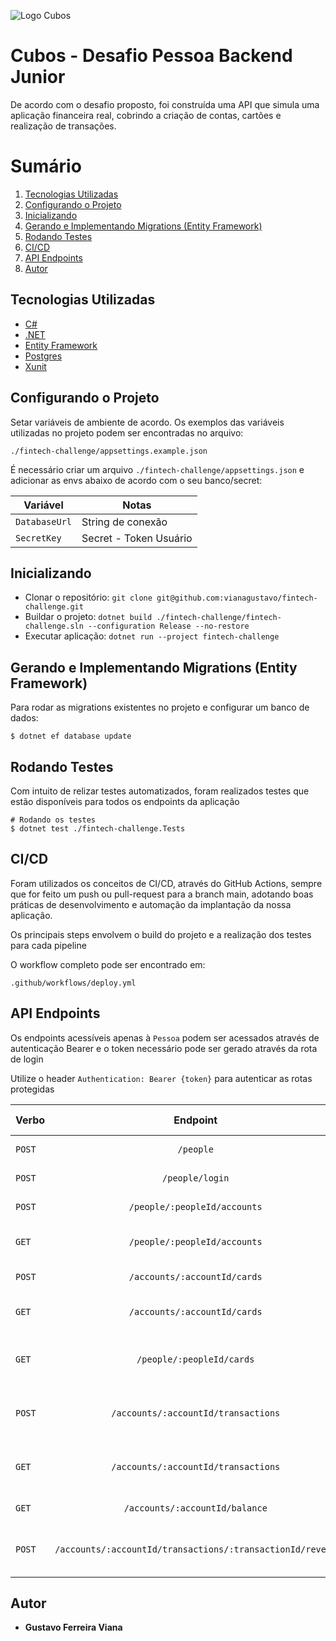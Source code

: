 ![Logo Cubos](https://cubos.io/cubos-brand.bbceae54.svg)


# Cubos - Desafio Pessoa Backend Junior

De acordo com o desafio proposto, foi construída uma API que simula uma aplicação financeira real, cobrindo a criação de contas, cartões e realização de transações.


# Sumário
1. <a href="#Tecnologias-Utilizadas">Tecnologias Utilizadas</a>
2. <a href="#Configurando-o-Projeto">Configurando o Projeto</a>
5. <a href="#Inicializando">Inicializando</a>
6. <a href="#Gerando-e-Implementando-Migrations-(Entity-Framework)">Gerando e Implementando Migrations (Entity Framework)</a>
7. <a href="#Rodando-Testes">Rodando Testes</a>
8. <a href="#CI/CD">CI/CD</a>
9. <a href="#API-Endpoints">API Endpoints</a>
10. <a href="#Autor">Autor</a>


## Tecnologias Utilizadas

- [C#](https://dotnet.microsoft.com/pt-br/languages/csharp)
- [.NET](https://dotnet.microsoft.com/pt-br/)
- [Entity Framework](https://learn.microsoft.com/pt-br/ef/)
- [Postgres](https://www.postgresql.org/)
- [Xunit](https://xunit.net/)


## Configurando o Projeto

Setar variáveis de ambiente de acordo. Os exemplos das variáveis utilizadas no projeto podem ser encontradas no arquivo:

```./fintech-challenge/appsettings.example.json```

É necessário criar um arquivo `./fintech-challenge/appsettings.json` e adicionar as envs abaixo de acordo com o seu banco/secret:

|        Variável      |             Notas             |
| -------------------- | ------------------------------|
|     `DatabaseUrl`    |        String de conexão      |
|      `SecretKey`     |      Secret - Token Usuário   |

## Inicializando

- Clonar o repositório: `git clone git@github.com:vianagustavo/fintech-challenge.git`
- Buildar o projeto: `dotnet build ./fintech-challenge/fintech-challenge.sln --configuration Release --no-restore`
- Executar aplicação: `dotnet run --project fintech-challenge`

## Gerando e Implementando Migrations (Entity Framework)

Para rodar as migrations existentes no projeto e configurar um banco de dados:

```
$ dotnet ef database update

```

## Rodando Testes

Com intuito de relizar testes automatizados, foram realizados testes que estão disponíveis para todos os endpoints da aplicação


```
# Rodando os testes
$ dotnet test ./fintech-challenge.Tests

```

## CI/CD

Foram utilizados os conceitos de CI/CD, através do GitHub Actions, sempre que for feito um push ou pull-request para a branch main, adotando boas práticas de desenvolvimento e automação da implantação da nossa aplicação.

Os principais steps envolvem o build do projeto e a realização dos testes para cada pipeline

O workflow completo pode ser encontrado em: 

``` .github/workflows/deploy.yml ```

## API Endpoints

Os endpoints acessíveis apenas à `Pessoa` podem ser acessados através de autenticação Bearer e o token necessário pode ser gerado através da rota de login

Utilize o header `Authentication: Bearer {token}` para autenticar as rotas protegidas

|  Verbo   |                        Endpoint                           |                 Descrição                  |     Acessível à:      |
| :------- | :-------------------------------------------------------: | :----------------------------------------: | :-------------------: |
| `POST`   |                        `/people`                          |           Criação de uma pessoa            |       ---------       |
| `POST`   |                       `/people/login`                     |          Autenticação de pessoa            |       ---------       |
| `POST`   |                  `/people/:peopleId/accounts`             |           Criação de uma conta             |        Pessoa         |
| `GET`    |                  `/people/:peopleId/accounts`             |       Listagem de contas de uma pessoa     |        Pessoa         |
| `POST`   |                  `/accounts/:accountId/cards`             |            Criação de um cartão            |        Pessoa         |
| `GET`    |                  `/accounts/:accountId/cards`             |       Listagem de cartões de uma conta     |        Pessoa         |
| `GET`    |                  `/people/:peopleId/cards`                |      Listagem dos cartões de uma pessoa    |        Pessoa         |
| `POST`   |               `/accounts/:accountId/transactions`         |      Criação de uma transação em conta     |        Pessoa         |
| `GET`    |               `/accounts/:accountId/transactions`         |     Listagem de transações de uma conta    |        Pessoa         |
| `GET`    |                `/accounts/:accountId/balance`             |              Saldo de uma conta            |        Pessoa         |
| `POST`   | `/accounts/:accountId/transactions/:transactionId/revert` |       Realiza reversão de uma transação    |        Pessoa         |



## Autor

- **Gustavo Ferreira Viana**